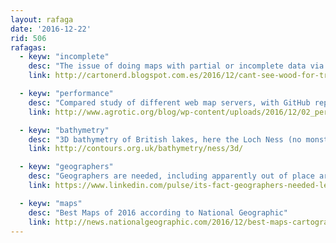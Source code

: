 ```yaml
---
layout: rafaga
date: '2016-12-22'
rid: 506
rafagas:
  - keyw: "incomplete"
    desc: "The issue of doing maps with partial or incomplete data via @realivansanchez"
    link: http://cartonerd.blogspot.com.es/2016/12/cant-see-wood-for-trees.html

  - keyw: "performance"
    desc: "Compared study of different web map servers, with GitHub repository to reproduce it"
    link: http://www.agrotic.org/blog/wp-content/uploads/2016/12/02_performance_qgis_server.pdf

  - keyw: "bathymetry"
    desc: "3D bathymetry of British lakes, here the Loch Ness (no monster included)"
    link: http://contours.org.uk/bathymetry/ness/3d/

  - keyw: "geographers"
    desc: "Geographers are needed, including apparently out of place areas like transit and incidents management"
    link: https://www.linkedin.com/pulse/its-fact-geographers-needed-leo-van-den-berg

  - keyw: "maps"
    desc: "Best Maps of 2016 according to National Geographic"
    link: http://news.nationalgeographic.com/2016/12/best-maps-cartography-2016/
---
```

